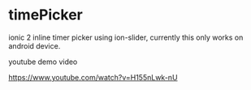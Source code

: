 # timePicker
ionic 2 inline timer picker using ion-slider, currently this only works on android device.

youtube demo video

https://www.youtube.com/watch?v=H155nLwk-nU